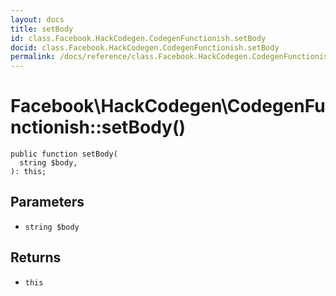 ```yaml
---
layout: docs
title: setBody
id: class.Facebook.HackCodegen.CodegenFunctionish.setBody
docid: class.Facebook.HackCodegen.CodegenFunctionish.setBody
permalink: /docs/reference/class.Facebook.HackCodegen.CodegenFunctionish.setBody/
---
```

# Facebook\\HackCodegen\\CodegenFunctionish::setBody()




``` Hack
public function setBody(
  string $body,
): this;
```




## Parameters




* ` string $body `




## Returns




- ` this `